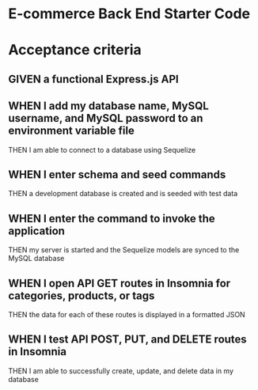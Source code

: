 # E-commerce Back End Starter Code

# Acceptance criteria
## GIVEN a functional Express.js API
## WHEN I add my database name, MySQL username, and MySQL password to an environment variable file
THEN I am able to connect to a database using Sequelize
## WHEN I enter schema and seed commands
THEN a development database is created and is seeded with test data
## WHEN I enter the command to invoke the application
THEN my server is started and the Sequelize models are synced to the MySQL database
## WHEN I open API GET routes in Insomnia for categories, products, or tags
THEN the data for each of these routes is displayed in a formatted JSON
## WHEN I test API POST, PUT, and DELETE routes in Insomnia
THEN I am able to successfully create, update, and delete data in my database